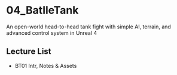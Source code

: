# 04_BatlleTank
An open-world head-to-head tank fight with simple AI, terrain, and advanced control system in Unreal 4

## Lecture List
* BT01 Intr, Notes & Assets
